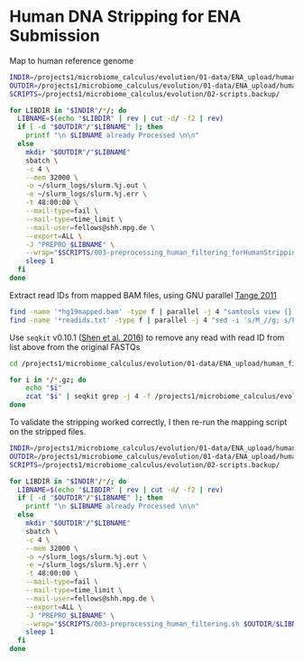 # Human DNA Stripping for ENA Submission

Map to human reference genome

```bash
INDIR=/projects1/microbiome_calculus/evolution/01-data/ENA_upload/human_filtered/input
OUTDIR=/projects1/microbiome_calculus/evolution/01-data/ENA_upload/human_filtered/output
SCRIPTS=/projects1/microbiome_calculus/evolution/02-scripts.backup/

for LIBDIR in "$INDIR"/*/; do
  LIBNAME=$(echo "$LIBDIR" | rev | cut -d/ -f2 | rev)
  if [ -d "$OUTDIR"/"$LIBNAME" ]; then
    printf "\n $LIBNAME already Processed \n\n"
  else
    mkdir "$OUTDIR"/"$LIBNAME"
    sbatch \
    -c 4 \
    --mem 32000 \
    -o ~/slurm_logs/slurm.%j.out \
    -e ~/slurm_logs/slurm.%j.err \
    -t 48:00:00 \
    --mail-type=fail \
    --mail-type=time_limit \
    --mail-user=fellows@shh.mpg.de \
    --export=ALL \
    -J "PREPRO_$LIBNAME" \
    --wrap="$SCRIPTS/003-preprocessing_human_filtering_forHumanStripping.sh $OUTDIR/$LIBNAME $LIBDIR $LIBNAME"
    sleep 1
  fi
done
```

Extract read IDs from mapped BAM files, using GNU parallel [Tange 2011](http://dx.doi.org/10.5281/zenodo.16303)

```bash
find -name '*hg19mapped.bam' -type f | parallel -j 4 "samtools view {} | cut -d' ' -f 1 > {}.readids.txt"
find -name '*readids.txt' -type f | parallel -j 4 "sed -i 's/M_//g; s/F_//g; s/R_//g' {}"

```

Use `seqkit` v0.10.1 ([Shen et al. 2016](https://journals.plos.org/plosone/article?id=10.1371/journal.pone.0163962)) 
to remove any read with read ID from list above from the original FASTQs

```bash
cd /projects1/microbiome_calculus/evolution/01-data/ENA_upload/human_filtered/input

for i in */*.gz; do
	echo "$i"
	zcat "$i" | seqkit grep -j 4 -f /projects1/microbiome_calculus/evolution/01-data/ENA_upload/human_filtered/output/"$(dirname $i)"/*readids.txt -v | gzip > /projects1/microbiome_calculus/evolution/01-data/ENA_upload/human_filtered/output/"$i".stripped.fastq.gz
done
```

To validate the stripping worked correctly, I then re-run the mapping script on 
the stripped files.

```bash
INDIR=/projects1/microbiome_calculus/evolution/01-data/ENA_upload/human_filtered_validation/input
OUTDIR=/projects1/microbiome_calculus/evolution/01-data/ENA_upload/human_filtered_validation/output
SCRIPTS=/projects1/microbiome_calculus/evolution/02-scripts.backup/

for LIBDIR in "$INDIR"/*/; do
  LIBNAME=$(echo "$LIBDIR" | rev | cut -d/ -f2 | rev)
  if [ -d "$OUTDIR"/"$LIBNAME" ]; then
    printf "\n $LIBNAME already Processed \n\n"
  else
    mkdir "$OUTDIR"/"$LIBNAME"
    sbatch \
    -c 4 \
    --mem 32000 \
    -o ~/slurm_logs/slurm.%j.out \
    -e ~/slurm_logs/slurm.%j.err \
    -t 48:00:00 \
    --mail-type=fail \
    --mail-type=time_limit \
    --mail-user=fellows@shh.mpg.de \
    --export=ALL \
    -J "PREPRO_$LIBNAME" \
    --wrap="$SCRIPTS/003-preprocessing_human_filtering.sh $OUTDIR/$LIBNAME $LIBDIR $LIBNAME"
    sleep 1
  fi
done
```